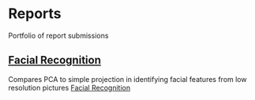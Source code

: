 # Reports
Portfolio of report submissions

## [Facial Recognition](https://github.com/elisesdixon/Reports/blob/main/Facial%20Recognition.pdf)
Compares PCA to simple projection in identifying facial features from low resolution pictures
[Facial Recognition](https://github.com/elisesdixon/Reports/blob/main/Facial%20Recognition.pdf)
